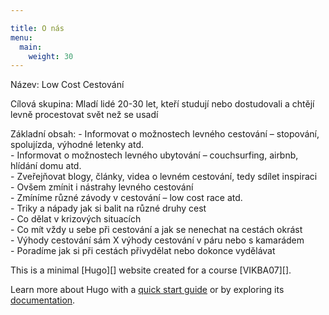 ```yaml
---

title: O nás
menu:
  main:
    weight: 30
---
```


Název: Low Cost Cestování 
<p>Cílová skupina:  Mladí lidé 20-30 let, kteří studují nebo dostudovali a chtějí levně procestovat svět než se usadí </p>

<p> Základní obsah:
-	Informovat o možnostech levného cestování – stopování, spolujízda, výhodné letenky atd.<br>
-	Informovat o možnostech levného ubytování – couchsurfing, airbnb, hlídání domu atd.<br>
-	Zveřejňovat blogy, články, videa o levném cestování, tedy sdílet inspiraci<br>
-	Ovšem zmínit i nástrahy levného cestování<br>
-	Zmíníme různé závody v cestování – low cost race atd. <br>
-	Triky a nápady jak si balit na různé druhy cest <br>
-	Co dělat v krizových situacích <br>
-	Co mít vždy u sebe při cestování a jak se nenechat na cestách okrást <br>
-	Výhody cestování sám X výhody cestování v páru nebo s kamarádem <br>
-	Poradíme jak si při cestách přivydělat nebo dokonce vydělávat <br>

  
 
</p>
This is a minimal [Hugo][] website created for a course [VIKBA07][].

Learn more about Hugo with a [quick start guide][qs] or by exploring its [documentation][hugoDocs].

[Hugo]: https://gohugo.io
[VIKBA07]: https://is.muni.cz/predmet/phil/VIKBA07
[hugoDocs]: https://gohugo.io/documentation/
[qs]: https://gohugo.io/getting-started/quick-start/
